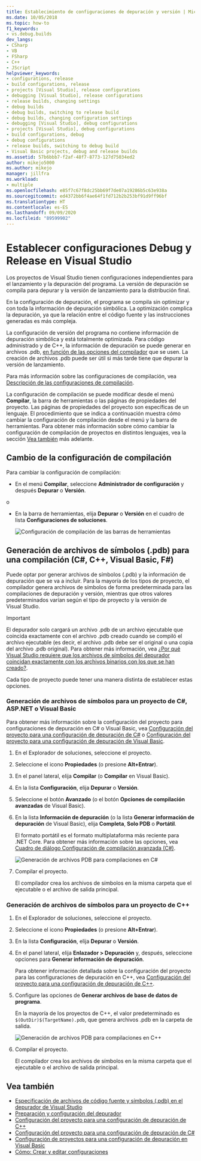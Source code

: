 ```yaml
---
title: Establecimiento de configuraciones de depuración y versión | Microsoft Docs
ms.date: 10/05/2018
ms.topic: how-to
f1_keywords:
- vs.debug.builds
dev_langs:
- CSharp
- VB
- FSharp
- C++
- JScript
helpviewer_keywords:
- configurations, release
- build configurations, release
- projects [Visual Studio], release configurations
- debugging [Visual Studio], release configurations
- release builds, changing settings
- debug builds
- debug builds, switching to release build
- debug builds, changing configuration settings
- debugging [Visual Studio], debug configurations
- projects [Visual Studio], debug configurations
- build configurations, debug
- debug configurations
- release builds, switching to debug build
- Visual Basic projects, debug and release builds
ms.assetid: 57b6bbb7-f2af-48f7-8773-127d75034ed2
author: mikejo5000
ms.author: mikejo
manager: jillfra
ms.workload:
- multiple
ms.openlocfilehash: e85f7c67f8dc25bb69f7de07a19286b5c63e938a
ms.sourcegitcommit: ed4372bb6f4ae64f1fd712b2b253bf91d9ff96bf
ms.translationtype: HT
ms.contentlocale: es-ES
ms.lasthandoff: 09/09/2020
ms.locfileid: "89599902"
---
```

# <a name="set-debug-and-release-configurations-in-visual-studio"></a>Establecer configuraciones Debug y Release en Visual Studio

Los proyectos de Visual Studio tienen configuraciones independientes para el lanzamiento y la depuración del programa. La versión de depuración se compila para depurar y la versión de lanzamiento para la distribución final.

En la configuración de depuración, el programa se compila sin optimizar y con toda la información de depuración simbólica. La optimización complica la depuración, ya que la relación entre el código fuente y las instrucciones generadas es más compleja.

La configuración de versión del programa no contiene información de depuración simbólica y está totalmente optimizada. Para código administrado y de C++, la información de depuración se puede generar en archivos .pdb, [en función de las opciones del compilador](#BKMK_symbols_release) que se usen. La creación de archivos .pdb puede ser útil si más tarde tiene que depurar la versión de lanzamiento.

Para más información sobre las configuraciones de compilación, vea [Descripción de las configuraciones de compilación](../ide/understanding-build-configurations.md).

La configuración de compilación se puede modificar desde el menú **Compilar**, la barra de herramientas o las páginas de propiedades del proyecto. Las páginas de propiedades del proyecto son específicas de un lenguaje. El procedimiento que se indica a continuación muestra cómo cambiar la configuración de compilación desde el menú y la barra de herramientas. Para obtener más información sobre cómo cambiar la configuración de compilación de proyectos en distintos lenguajes, vea la sección [Vea también](#see-also) más adelante.

## <a name="change-the-build-configuration"></a>Cambio de la configuración de compilación

Para cambiar la configuración de compilación:

* En el menú **Compilar**, seleccione **Administrador de configuración** y después **Depurar** o **Versión**.

o

* En la barra de herramientas, elija **Depurar** o **Versión** en el cuadro de lista **Configuraciones de soluciones**.

  ![Configuración de compilación de las barras de herramientas](../debugger/media/toolbarbuildconfiguration.png "ToolbarBuildConfiguration")

## <a name="generate-symbol-pdb-files-for-a-build-c-c-visual-basic-f"></a><a name="BKMK_symbols_release"></a>Generación de archivos de símbolos (.pdb) para una compilación (C#, C++, Visual Basic, F#)

Puede optar por generar archivos de símbolos (.pdb) y la información de depuración que se va a incluir. Para la mayoría de los tipos de proyecto, el compilador genera archivos de símbolos de forma predeterminada para las compilaciones de depuración y versión, mientras que otros valores predeterminados varían según el tipo de proyecto y la versión de Visual Studio.

> [!IMPORTANT]
> El depurador solo cargará un archivo .pdb de un archivo ejecutable que coincida exactamente con el archivo .pdb creado cuando se compiló el archivo ejecutable (es decir, el archivo .pdb debe ser el original o una copia del archivo .pdb original). Para obtener más información, vea [¿Por qué Visual Studio requiere que los archivos de símbolos del depurador coincidan exactamente con los archivos binarios con los que se han creado?](/archive/blogs/jimgries/why-does-visual-studio-require-debugger-symbol-files-to-exactly-match-the-binary-files-that-they-were-built-with).

Cada tipo de proyecto puede tener una manera distinta de establecer estas opciones.

### <a name="generate-symbol-files-for-a-c-aspnet-or-visual-basic-project"></a>Generación de archivos de símbolos para un proyecto de C#, ASP.NET o Visual Basic

Para obtener más información sobre la configuración del proyecto para configuraciones de depuración en C# o Visual Basic, vea [Configuración del proyecto para una configuración de depuración de C#](../debugger/project-settings-for-csharp-debug-configurations.md) o [Configuración del proyecto para una configuración de depuración de Visual Basic](../debugger/project-settings-for-a-visual-basic-debug-configuration.md).

1. En el Explorador de soluciones, seleccione el proyecto.

2. Seleccione el icono **Propiedades** (o presione **Alt+Entrar**).

3. En el panel lateral, elija **Compilar** (o **Compilar** en Visual Basic).

4. En la lista **Configuración**, elija **Depurar** o **Versión**.

5. Seleccione el botón **Avanzado** (o el botón **Opciones de compilación avanzadas** de Visual Basic).

6. En la lista **Información de depuración** (o la lista **Generar información de depuración** de Visual Basic), elija **Completa**, **Solo PDB** o **Portátil**.

   El formato portátil es el formato multiplataforma más reciente para .NET Core. Para obtener más información sobre las opciones, vea [Cuadro de diálogo Configuración de compilación avanzada (C#)](../ide/reference/advanced-build-settings-dialog-box-csharp.md).

   ![Generación de archivos PDB para compilaciones en C#](../debugger/media/dbg_project_properties_pdb_csharp.png "GeneratePDBsForCSharp")

7. Compilar el proyecto.

   El compilador crea los archivos de símbolos en la misma carpeta que el ejecutable o el archivo de salida principal.

### <a name="generate-symbol-files-for-a-c-project"></a>Generación de archivos de símbolos para un proyecto de C++

1. En el Explorador de soluciones, seleccione el proyecto.

2. Seleccione el icono **Propiedades** (o presione **Alt+Entrar**).

3. En la lista **Configuración**, elija **Depurar** o **Versión**.

4. En el panel lateral, elija **Enlazador > Depuración** y, después, seleccione opciones para **Generar información de depuración**.

   Para obtener información detallada sobre la configuración del proyecto para las configuraciones de depuración en C++, vea [Configuración del proyecto para una configuración de depuración de C++](../debugger/project-settings-for-a-cpp-debug-configuration.md).

5. Configure las opciones de **Generar archivos de base de datos de programa**.

   En la mayoría de los proyectos de C++, el valor predeterminado es `$(OutDir)$(TargetName).pdb`, que genera archivos .pdb en la carpeta de salida.

   ![Generación de archivos PDB para compilaciones en C++](../debugger/media/dbg_project_properties_pdb_cplusplus.png "GeneratePDBsforCPlusPlus")

6. Compilar el proyecto.

   El compilador crea los archivos de símbolos en la misma carpeta que el ejecutable o el archivo de salida principal.

## <a name="see-also"></a><a name="see-also"></a>Vea también

- [Especificación de archivos de código fuente y símbolos (.pdb) en el depurador de Visual Studio](../debugger/specify-symbol-dot-pdb-and-source-files-in-the-visual-studio-debugger.md)<br/>
- [Preparación y configuración del depurador](../debugger/debugger-settings-and-preparation.md)<br/>
- [Configuración del proyecto para una configuración de depuración de C++](../debugger/project-settings-for-a-cpp-debug-configuration.md)<br/>
- [Configuración del proyecto para una configuración de depuración de C#](../debugger/project-settings-for-csharp-debug-configurations.md)<br/>
- [Configuración de proyectos para una configuración de depuración en Visual Basic](../debugger/project-settings-for-a-visual-basic-debug-configuration.md)<br/>
- [Cómo: Crear y editar configuraciones](../ide/how-to-create-and-edit-configurations.md)